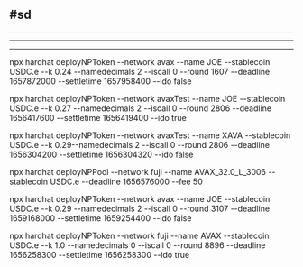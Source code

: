 ## #sd

---

---

---

npx hardhat deployNPToken --network avax --name JOE --stablecoin USDC.e --k 0.24 --namedecimals 2 --iscall 0 --round 1607 --deadline 1657872000 --settletime 1657958400 --ido false

npx hardhat deployNPToken --network avaxTest --name JOE --stablecoin USDC.e --k 0.27 --namedecimals 2 --iscall 0 --round 2806 --deadline 1656417600 --settletime 1656419400 --ido true

npx hardhat deployNPToken --network avaxTest --name XAVA --stablecoin USDC.e --k 0.29--namedecimals 2 --iscall 0 --round 2806 --deadline 1656304200 --settletime 1656304320 --ido false

npx hardhat deployNPPool --network fuji --name AVAX_32.0_L_3006 --stablecoin USDC.e --deadline 1656576000 --fee 50

npx hardhat deployNPToken --network avax --name JOE --stablecoin USDC.e --k 0.29 --namedecimals 2 --iscall 0 --round 3107 --deadline 1659168000 --settletime 1659254400 --ido false   

npx hardhat deployNPToken --network fuji --name AVAX --stablecoin USDC.e --k 1.0 --namedecimals 0 --iscall 0 --round 8896 --deadline 1656258300 --settletime 1656258300 --ido true
